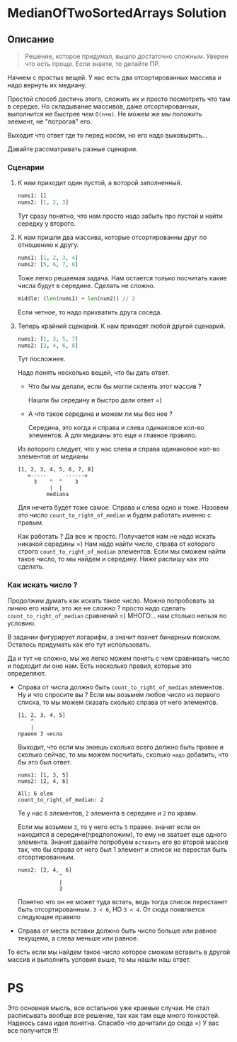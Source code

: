 # MedianOfTwoSortedArrays Solution

## Описание

> Решение, которое придумал, вышло достаточно сложным. Уверен что есть проще. Если знаете, то делайте ПР.

Начнем с простых вещей. У нас есть два отсортированных массива и надо вернуть их медиану. 

Простой способ достичь этого, сложить их и просто посмотреть что там в середке. Но складывание массивов, даже отсортированных, выполнится не быстрее чем `O(n+m)`. Не можем же мы положить элемент, не "потрогав" его.

Выходит что ответ где то перед носом, но его надо выковырять...

Давайте рассматривать разные сценарии.

### Сценарии

1. К нам приходит один пустой, а воторой заполненный.
    ```python
    nums1: []
    nums2: [1, 2, 3]
    ```
    Тут сразу понятно, что нам просто надо забыть про пустой и найти середку у второго.

2. К нам пришли два массива, которые отсортированны друг по отношению к другу.
    ```python
    nums1: [1, 2, 3, 4]
    nums2: [5, 6, 7, 8]
    ```
    Тоже легко решаемая задача. Нам остается только посчитать какие числа будут в середине. Сделать не сложно.
    ```python
    middle: (len(nums1) + len(num2)) // 2
    ```
    Если четное, то надо прихватить друга соседа.

3. Теперь крайний сценарий. К нам приходят любой другой сценарий.
    ```python
    nums1: [1, 3, 5, 7]
    nums2: [2, 4, 6, 8]
    ```
    Тут посложнее.
    
    Надо понять несколько вещей, что бы дать ответ.
    - Что бы мы делали, если бы могли склеить этот массив ?
        
        Нашли бы середину и быстро дали ответ =)
    - А что такое середина и можем ли мы без нее ?

        Середина, это когда и справа и слева одинаковое кол-во элементов. А для медианы это еще и главное правило.

    Из воторого следует, что у нас слева и справа одинаковое кол-во элементов от медианы
    ```
    [1, 2, 3, 4, 5, 6, 7, 8]
       <-----      ------>       
         3    ^  ^    3
              |  |
             mediana 
    ```
    Для нечета будет тоже самое. Справа и слева одно и тоже. Назовем это число `count_to_right_of_median` и будем работать именно с правым. 

    Как работать ? Да все ж просто. Получается нам не надо искать никакой середины =) Нам надо найти число, справа от которого строго `count_to_right_of_median` элементов. Если мы сможем найти такое число, то мы найдем и середину. Ниже распишу как это сделать.


### Как искать число ?

Продолжим думать как искать такое число. Можно попробовать за линию его найти, это же не сложно ? просто надо сделать `count_to_right_of_median` сравнений =) МНОГО... нам столько нельзя по условию.

В задании фигурирует логарифм, а значит пахнет бинарным поиском. Осталось придумать как его тут использовать.

Да и тут не сложно, мы же легко можем понять с чем сравнивать число и подходит ли оно нам. Есть несколько правил, которые это определяют.

- Справа от числа должно быть `count_to_right_of_median` элементов. Ну и что спросите вы ? Если мы возьмем любое число из первого списка, то мы можем сказать сколько справа от него элементов.
    ```
    [1, 2, 3, 4, 5]
        ^
        |
    правее 3 числа
    ```
    Выходит, что если мы знаешь сколько всего должно быть правее и сколько сейчас, то мы можем посчитать, сколько `надо` добавить, что бы это был ответ.

    ```
    nums1: [1, 3, 5]
    nums2: [2, 4, 6]

    All: 6 elem
    count_to_right_of_median: 2
    ```

    Те у нас `6` элементов, `2` элемента в середине и `2` по краям.

    Если мы возьмем `3`, то у него есть `5` правее. значит если он находится в середине(предположим), то ему не зватает еще одного элемента. Значит давайте попробуем `вставить` его во второй массив так, что бы справа от него был 1 элемент и список не перестал быть отсортированным.

    ```
    nums2: [2, 4,  6]
                 ^
                 |
                 3
    ```
    Понятно что он не может туда встать, ведь тогда список перестанет быть отсортированным. `3 < 6`, НО `3 < 4`. От сюда появляется следующее правило

- Справа от места вставки должно быть число больше или равное текущема, а слева меньше или равное.

То есть если мы найдем такое число которое сможем вставить в другой массив и выполнить условия выше, то мы нашли наш ответ.

# PS
Это основная мысль, все остальное уже краевые случаи. Не стал расписывать вообще все решение, так как там еще много тонкостей. Надеюсь сама идея понятна. Спасибо что дочитали до сюда =) У вас все получится !!!